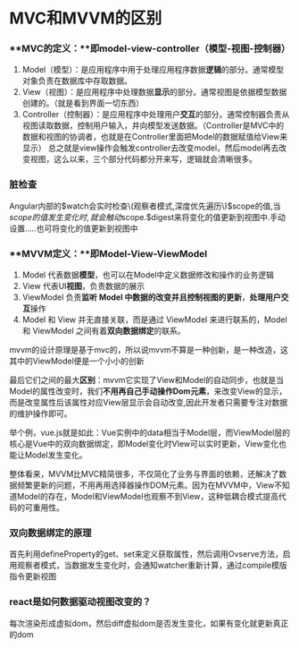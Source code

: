 # MVC和MVVM的区别

### **MVC的定义：**即model-view-controller（模型-视图-控制器）

1. Model（模型）：是应用程序中用于处理应用程序数据**逻辑**的部分。通常模型对象负责在数据库中存取数据。 
2. View（视图）：是应用程序中处理数据**显示**的部分。通常视图是依据模型数据创建的。（就是看到界面一切东西） 
3. Controller（控制器）：是应用程序中处理用户**交互**的部分。通常控制器负责从视图读取数据，控制用户输入，并向模型发送数据。（Controller是MVC中的数据和视图的协调者，也就是在Controller里面把Model的数据赋值给View来显示） 总之就是view操作会触发controller去改变model，然后model再去改变视图，这么以来，三个部分代码都分开来写，逻辑就会清晰很多。

### 脏检查

Angular内部的$watch会实时检查\(观察者模式,深度优先遍历\)$scope的值,当$scope的值发生变化时,就会触动$scope.$digest来将变化的值更新到视图中.手动设置.....也可将变化的值更新到视图中

### **MVVM定义：**即Model-View-ViewModel

1. Model 代表数据**模型**，也可以在Model中定义数据修改和操作的业务逻辑
2. View 代表UI**视图**，负责数据的展示 
3. ViewModel 负责**监听 Model 中数据的改变并且控制视图的更新**，**处理用户交互**操作
4. Model 和 View 并无直接关联，而是通过 ViewModel 来进行联系的，Model 和 ViewModel 之间有着**双向数据绑定**的联系。 

mvvm的设计原理是基于mvc的，所以说mvvm不算是一种创新，是一种改造，这其中的ViewModel便是一个小小的创新

最后它们之间的最大**区别**：mvvm它实现了View和Model的自动同步，也就是当Model的属性改变时，我们**不用再自己手动操作Dom元素**，来改变View的显示，而是改变属性后该属性对应View层显示会自动改变,因此开发者只需要专注对数据的维护操作即可。

举个例，vue.js就是如此：Vue实例中的data相当于Model层，而ViewModel层的核心是Vue中的双向数据绑定，即Model变化时VIew可以实时更新，View变化也能让Model发生变化。

整体看来，MVVM比MVC精简很多，不仅简化了业务与界面的依赖，还解决了数据频繁更新的问题，不用再用选择器操作DOM元素。因为在MVVM中，View不知道Model的存在，Model和ViewModel也观察不到View，这种低耦合模式提高代码的可重用性。

### 双向数据绑定的原理

首先利用defineProperty的get、set来定义获取属性，然后调用Ovserve方法，启用观察者模式，当数据发生变化时，会通知watcher重新计算，通过compile模版指令更新视图

### react是如何数据驱动视图改变的？

每次渲染形成虚拟dom，然后diff虚拟dom是否发生变化，如果有变化就更新真正的dom

